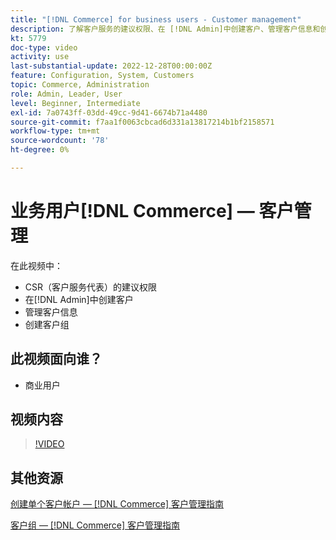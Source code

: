 ```yaml
---
title: "[!DNL Commerce] for business users - Customer management"
description: 了解客户服务的建议权限、在 [!DNL Admin]中创建客户、管理客户信息和创建客户组。
kt: 5779
doc-type: video
activity: use
last-substantial-update: 2022-12-28T00:00:00Z
feature: Configuration, System, Customers
topic: Commerce, Administration
role: Admin, Leader, User
level: Beginner, Intermediate
exl-id: 7a0743ff-03dd-49cc-9d41-6674b71a4480
source-git-commit: f7aa1f0063cbcad6d331a13817214b1bf2158571
workflow-type: tm+mt
source-wordcount: '78'
ht-degree: 0%

---
```


# 业务用户[!DNL Commerce] — 客户管理

在此视频中：

- CSR（客户服务代表）的建议权限
- 在[!DNL Admin]中创建客户
- 管理客户信息
- 创建客户组

## 此视频面向谁？

- 商业用户

## 视频内容

>[!VIDEO](https://video.tv.adobe.com/v/36189?quality=12&learn=on)

## 其他资源

[创建单个客户帐户 —  [!DNL Commerce] 客户管理指南](https://experienceleague.adobe.com/docs/commerce-admin/customers/customer-accounts/account-create.html)

[客户组 —  [!DNL Commerce] 客户管理指南](https://experienceleague.adobe.com/docs/commerce-admin/customers/customers-menu/customer-groups.html)
